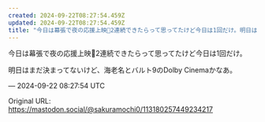 ```yaml
---
created: 2024-09-22T08:27:54.459Z
updated: 2024-09-22T08:27:54.459Z
title: "今日は幕張で夜の応援上映🌃2連続できたらって思ってたけど今日は1回だけ。明日はま[...]"
---
```


<p>今日は幕張で夜の応援上映🌃2連続できたらって思ってたけど今日は1回だけ。</p><p>明日はまだ決まってないけど、海老名とバルト9のDolby Cinemaかなあ。</p>

&mdash; 2024-09-22 08:27:54 UTC

Original URL: https://mastodon.social/@sakuramochi0/113180257449234217
